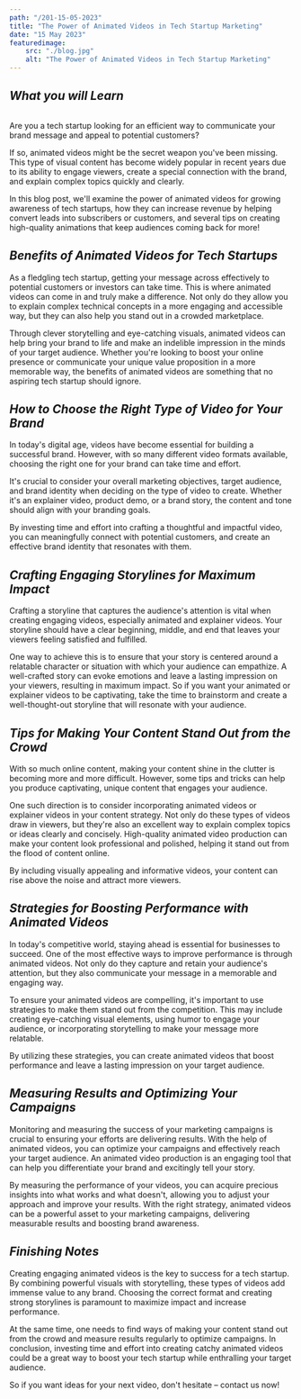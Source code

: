 ```yaml
---
path: "/201-15-05-2023"
title: "The Power of Animated Videos in Tech Startup Marketing"
date: "15 May 2023"
featuredimage: 
    src: "./blog.jpg"
    alt: "The Power of Animated Videos in Tech Startup Marketing"
---
```


## <em>What you will Learn</em>

```toc
```


Are you a tech startup looking for an efficient way to communicate your brand message and appeal to potential customers? 

If so, animated videos might be the secret weapon you've been missing. This type of visual content has become widely popular in recent years due to its ability to engage viewers, create a special connection with the brand, and explain complex topics quickly and clearly. 

In this blog post, we'll examine the power of animated videos for growing awareness of tech startups, how they can increase revenue by helping convert leads into subscribers or customers, and several tips on creating high-quality animations that keep audiences coming back for more!

## <em>Benefits of Animated Videos for Tech Startups</em>

As a fledgling tech startup, getting your message across effectively to potential customers or investors can take time. This is where animated videos can come in and truly make a difference. Not only do they allow you to explain complex technical concepts in a more engaging and accessible way, but they can also help you stand out in a crowded marketplace. 

Through clever storytelling and eye-catching visuals, animated videos can help bring your brand to life and make an indelible impression in the minds of your target audience. Whether you're looking to boost your online presence or communicate your unique value proposition in a more memorable way, the benefits of animated videos are something that no aspiring tech startup should ignore.

## <em>How to Choose the Right Type of Video for Your Brand</em>

In today's digital age, videos have become essential for building a successful brand. However, with so many different video formats available, choosing the right one for your brand can take time and effort. 

It's crucial to consider your overall marketing objectives, target audience, and brand identity when deciding on the type of video to create. Whether it's an explainer video, product demo, or a brand story, the content and tone should align with your branding goals. 

By investing time and effort into crafting a thoughtful and impactful video, you can meaningfully connect with potential customers, and create an effective brand identity that resonates with them.

## <em>Crafting Engaging Storylines for Maximum Impact</em>

Crafting a storyline that captures the audience's attention is vital when creating engaging videos, especially animated and explainer videos. Your storyline should have a clear beginning, middle, and end that leaves your viewers feeling satisfied and fulfilled. 

One way to achieve this is to ensure that your story is centered around a relatable character or situation with which your audience can empathize. A well-crafted story can evoke emotions and leave a lasting impression on your viewers, resulting in maximum impact. So if you want your animated or explainer videos to be captivating, take the time to brainstorm and create a well-thought-out storyline that will resonate with your audience.


## <em>Tips for Making Your Content Stand Out from the Crowd</em>

With so much online content, making your content shine in the clutter is becoming more and more difficult. However, some tips and tricks can help you produce captivating, unique content that engages your audience. 

One such direction is to consider incorporating animated videos or explainer videos in your content strategy. Not only do these types of videos draw in viewers, but they're also an excellent way to explain complex topics or ideas clearly and concisely. High-quality animated video production can make your content look professional and polished, helping it stand out from the flood of content online. 

By including visually appealing and informative videos, your content can rise above the noise and attract more viewers.

## <em>Strategies for Boosting Performance with Animated Videos</em>

In today's competitive world, staying ahead is essential for businesses to succeed. One of the most effective ways to improve performance is through animated videos. Not only do they capture and retain your audience's attention, but they also communicate your message in a memorable and engaging way. 

To ensure your animated videos are compelling, it's important to use strategies to make them stand out from the competition. This may include creating eye-catching visual elements, using humor to engage your audience, or incorporating storytelling to make your message more relatable. 

By utilizing these strategies, you can create animated videos that boost performance and leave a lasting impression on your target audience.


## <em>Measuring Results and Optimizing Your Campaigns</em>

Monitoring and measuring the success of your marketing campaigns is crucial to ensuring your efforts are delivering results. With the help of animated videos, you can optimize your campaigns and effectively reach your target audience. An animated video production is an engaging tool that can help you differentiate your brand and excitingly tell your story.

By measuring the performance of your videos, you can acquire precious insights into what works and what doesn't, allowing you to adjust your approach and improve your results. With the right strategy, animated videos can be a powerful asset to your marketing campaigns, delivering measurable results and boosting brand awareness.

## <em>Finishing Notes</em>

Creating engaging animated videos is the key to success for a tech startup. By combining powerful visuals with storytelling, these types of videos add immense value to any brand. Choosing the correct format and creating strong storylines is paramount to maximize impact and increase performance. 

At the same time, one needs to find ways of making your content stand out from the crowd and measure results regularly to optimize campaigns. In conclusion, investing time and effort into creating catchy animated videos could be a great way to boost your tech startup while enthralling your target audience. 

So if you want ideas for your next video, don't hesitate – contact us now!






